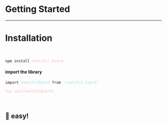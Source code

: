 # Getting Started
-----
# Installation

<br>

<pre>
<code>npm install <span style="color:lightpink">vuetiful-board</span></code>
</pre>

#### import the library

<pre>
<code>import <span style="color:lightblue">VuetifulBoard</span> from <span style="color:lightblue">'vuetiful-board'</span>

<span style="color:lightpink">Vue.use(VuetifulBoard)</span></code>
</pre>

<br>

<h2 class="easy-text"> 🎉 easy! </h2>


<style>
.easy-text {
  border-bottom: none;
}
</style>